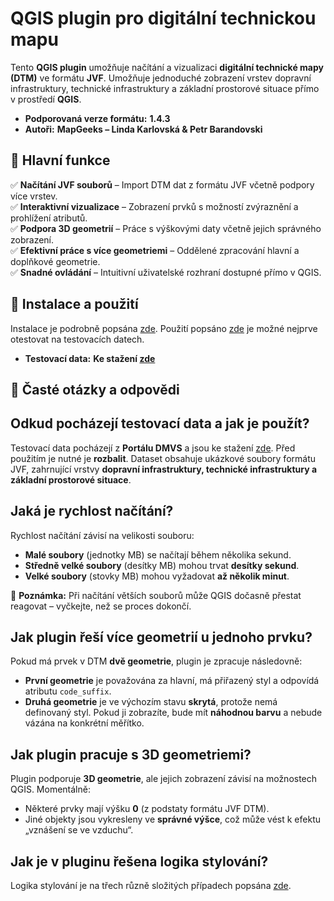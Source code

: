 # **QGIS plugin pro digitální technickou mapu** 

Tento **QGIS plugin** umožňuje načítání a vizualizaci **digitální technické mapy (DTM)** ve formátu **JVF**. 
Umožňuje jednoduché zobrazení vrstev dopravní infrastruktury, technické infrastruktury a základní prostorové situace přímo v prostředí **QGIS**.  

- **Podporovaná verze formátu:** **1.4.3**  
- **Autoři:** **MapGeeks – Linda Karlovská & Petr Barandovski**  

## 🔹 **Hlavní funkce**  
✅ **Načítání JVF souborů** – Import DTM dat z formátu JVF včetně podpory více vrstev.  
✅ **Interaktivní vizualizace** – Zobrazení prvků s možností zvýraznění a prohlížení atributů.  
✅ **Podpora 3D geometrií** – Práce s výškovými daty včetně jejich správného zobrazení.  
✅ **Efektivní práce s více geometriemi** – Oddělené zpracování hlavní a doplňkové geometrie.  
✅ **Snadné ovládání** – Intuitivní uživatelské rozhraní dostupné přímo v QGIS.  

## 📌 **Instalace a použití**
Instalace je podrobně popsána [zde](/docs/instalace.md). Použití popsáno [zde](/docs/pouziti.md) je možné nejprve otestovat na testovacích datech.

- **Testovací data:** **Ke stažení [zde](/sample_data/JVF_DTM_143_UkazkyXML.zip)**  

## 📌 **Časté otázky a odpovědi**

## Odkud pocházejí testovací data a jak je použít?  
Testovací data pocházejí z **Portálu DMVS** a jsou ke stažení [zde](/sample_data/JVF_DTM_143_UkazkyXML.zip). Před použitím je nutné je **rozbalit**. Dataset obsahuje ukázkové soubory formátu JVF, zahrnující vrstvy **dopravní infrastruktury, technické infrastruktury a základní prostorové situace**.

## Jaká je rychlost načítání?  
Rychlost načítání závisí na velikosti souboru:  
- **Malé soubory** (jednotky MB) se načítají během několika sekund.  
- **Středně velké soubory** (desítky MB) mohou trvat **desítky sekund**.  
- **Velké soubory** (stovky MB) mohou vyžadovat **až několik minut**.  

🔹 **Poznámka:** Při načítání větších souborů může QGIS dočasně přestat reagovat – vyčkejte, než se proces dokončí.

## Jak plugin řeší více geometrií u jednoho prvku?  
Pokud má prvek v DTM **dvě geometrie**, plugin je zpracuje následovně:  
- **První geometrie** je považována za hlavní, má přiřazený styl a odpovídá atributu `code_suffix`.  
- **Druhá geometrie** je ve výchozím stavu **skrytá**, protože nemá definovaný styl. Pokud ji zobrazíte, bude mít **náhodnou barvu** a nebude vázána na konkrétní měřítko.  

## Jak plugin pracuje s 3D geometriemi?  
Plugin podporuje **3D geometrie**, ale jejich zobrazení závisí na možnostech QGIS. Momentálně:  
- Některé prvky mají výšku **0** (z podstaty formátu JVF DTM).  
- Jiné objekty jsou vykresleny ve **správné výšce**, což může vést k efektu „vznášení se ve vzduchu“.

## Jak je v pluginu řešena logika stylování?
Logika stylování je na třech různě složitých případech popsána [zde](/docs/logika-stylovani.md).

